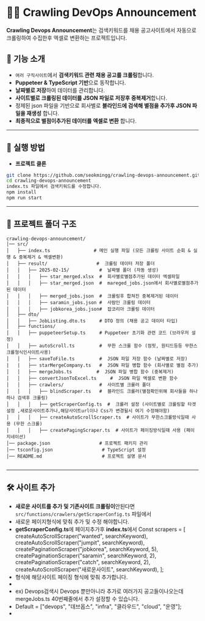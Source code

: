 
# 🕵️‍♂️ Crawling DevOps Announcement

**Crawling Devops Announcement**는 검색키워드를  채용 공고사이트에서 자동으로 크롤링하여 수집한후  엑셀로 변환하는 프로젝트입니다.  


## 📌 기능 소개
- `여러 구직사이트`에서 **검색키워드 관련 채용 공고를 크롤링**합니다.
- **Puppeteer & TypeScript 기반**으로 동작합니다.
- **날짜별로 저장**하여 데이터를 관리합니다.
- **사이트별로 크롤링된 데이터를 JSON 파일로 저장후 중복제거**합니다.
- 정제된 json 파일을 기반으로 회사별로 **블라인드에 검색해 별점을 추가후 JSON 파일을 재생성** 합니다.
- **최종적으로 별점이추가된 데이터를 엑셀로 변환** 합니다.

---

## 🚀 실행 방법
- **프로젝트 클론**
```bash
git clone https://github.com/seokmingg/crawling-devops-announcement.git
cd crawling-devops-announcement
index.ts 파일에서 검색키워드를 수정합니다.
npm install
npm run start

```
---
## 📂 프로젝트 폴더 구조
```plaintext
crawling-devops-announcement/
│── src/
│   ├── index.ts                # 메인 실행 파일 (모든 크롤링 사이트 순회 & 실행 & 중복제거 & 엑셀변환)
│   ├── result/                  #  크롤링 데이터 저장 폴더
│   │   ├── 2025-02-15/           #  날짜별 폴더 (자동 생성)
│   │   │   ├── star_merged.xlsx  #  회사별로별점추가된 데이터 엑셀파일
│   │   │   ├── star_merged.json  #  mareged_jobs.json에서 회사별로별점추가된 데이터
│   │   │   ├── merged_jobs.json  #  크롤링후 합쳐진 중복제거된 데이터
│   │   │   ├── saramin_jobs.json #  사람인 크롤링 데이터
│   │   │   ├── jobkorea_jobs.json#  잡코리아 크롤링 데이터
│   ├── dto/
│   │   ├── JobListing.dto.ts     # DTO 정의 (채용 공고 데이터 타입)
│   ├── functions/
│   │   ├── puppeteerSetup.ts     # Puppeteer 초기화 관련 코드 (브라우저 설정)
│   │   ├── autoScroll.ts         #  무한 스크롤 함수 (점핏, 원티드등등 무한스크롤형식인사이트사용)
│   │   ├── saveToFile.ts         #  JSON 파일 저장 함수 (날짜별로 저장)
|   |   ├── starMergeCompany.ts   #  JSON 파일 병합 함수 (회사별로 별점 추가)
│   │   ├── mergeJobs.ts         #  JSON 파일 병합 함수 (중복제거)
│   │   ├── convertJsonToExcel.ts     #  JSON 파일 엑셀로 변환 함수
│   │   ├── crawlers/             #  사이트별 크롤러 폴더
│   │   │   ├── blindScraper.ts   #  블라인드 크롤러(별점확인위해 회사들을 하나하나 검색후 크롤링)
│   │   │   ├── getScraperConfig.ts  #  크롤러 설정 (사이트별로 크롤링할 타겟설정 ,새로운사이트추가나,해당사이트url이나 Css가 변경될시 여기 수정해야함) 
│   │   │   ├── createAutoScrollScraper.ts  # 사이트가 무한스크롤방식일때 사용 (무한 스크롤)
│   │   │   ├── createPagingScraper.ts  # 사이트가 페이징방식일때 사용 (페이지네이션)
│── package.json                  # 프로젝트 패키지 관리
│── tsconfig.json                  # TypeScript 설정
│── README.md                      # 프로젝트 설명 문서


```
---
## 🛠 사이트 추가
- **새로운 사이트를 추가 및 기존사이트 크롤링이**안된다면 `src/functions/crawlers/getScraperConfig.ts` 파일에서
- 새로운 페이지형식에 맞춰 추가 및 수정 해야합니다.
- **getScraperConfig.ts**에 페이지추가후 **index.ts**에서  Const scrapers = [
  createAutoScrollScraper("wanted", searchKeyword),
  createAutoScrollScraper("jumpit", searchKeyword),
  createPaginationScraper("jobkorea", searchKeyword, 5),
  createPaginationScraper("saramin", searchKeyword, 2),
  createPaginationScraper("catch", searchKeyword, 2),
  createAutoScrollScraper("새로운사이트", searchKeyword),
];
- 형식에 해당사이트 페이징 형식에 맞춰 추가합니다.
- 
- ex) Devops검색시 Devops 뿐만아니라 추가로 여러가지 공고들이나오는데 mergeJobs.ts 40번째줄에서  추가 설정할 수 있습니다.
- Default = ["devops", "데브옵스", "infra", "클라우드", "cloud", "운영"];
- 

